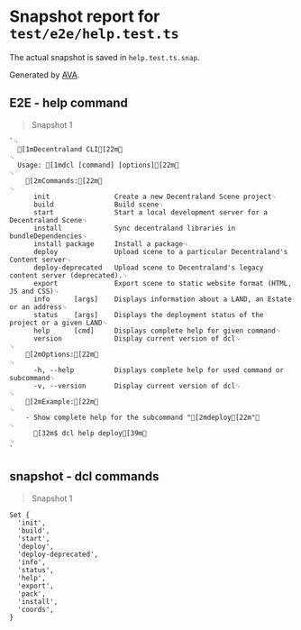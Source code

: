 # Snapshot report for `test/e2e/help.test.ts`

The actual snapshot is saved in `help.test.ts.snap`.

Generated by [AVA](https://ava.li).

## E2E - help command

> Snapshot 1

    `␊
      [1mDecentraland CLI[22m␊
    ␊
      Usage: [1mdcl [command] [options][22m␊
    ␊
        [2mCommands:[22m␊
    ␊
          init                Create a new Decentraland Scene project␊
          build               Build scene␊
          start               Start a local development server for a Decentraland Scene␊
          install             Sync decentraland libraries in bundleDependencies␊
          install package     Install a package␊
          deploy              Upload scene to a particular Decentraland's Content server␊
          deploy-deprecated   Upload scene to Decentraland's legacy content server (deprecated).␊
          export              Export scene to static website format (HTML, JS and CSS)␊
          info      [args]    Displays information about a LAND, an Estate or an address␊
          status    [args]    Displays the deployment status of the project or a given LAND␊
          help      [cmd]     Displays complete help for given command␊
          version             Display current version of dcl␊
    ␊
        [2mOptions:[22m␊
    ␊
          -h, --help          Displays complete help for used command or subcommand␊
          -v, --version       Display current version of dcl␊
    ␊
        [2mExample:[22m␊
    ␊
        - Show complete help for the subcommand "[2mdeploy[22m"␊
    ␊
          [32m$ dcl help deploy[39m␊
    ␊
    `

## snapshot - dcl commands

> Snapshot 1

    Set {
      'init',
      'build',
      'start',
      'deploy',
      'deploy-deprecated',
      'info',
      'status',
      'help',
      'export',
      'pack',
      'install',
      'coords',
    }
